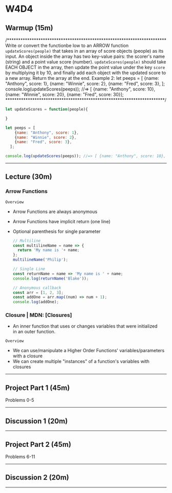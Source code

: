 # W4D4

## Warmup (15m)

/***********************************************************************
Write or convert the functionbe low to an ARROW function `updateScores(people)` 
that takes in an array of score objects (people) as its input. 
An object inside the array has two key-value pairs:
the scorer's name (string) and a point value score (number). 
`updateScores(people)` should take EACH OBJECT in the array, then update 
the point value under the key `score` by multiplying it by 10, and finally
add each object with the updated score to a new array. Return the array at the end.
Example 2:
let peeps = [
  {name: "Anthony", score: 1},
  {name: "Winnie", score: 2},
  {name: "Fred", score: 3},
];
console.log(updateScores(peeps)); //=> [ {name: "Anthony", score: 10}, {name: "Winnie", score: 20},  {name: "Fred", score: 30}];
***********************************************************************/

```js
let updateScores = function(people){

}

let peeps = [
    {name: "Anthony", score: 1},
    {name: "Winnie", score: 2},
    {name: "Fred", score: 3},
  ];

console.log(updateScores(peeps)); //=> [ {name: "Anthony", score: 10}, {name: "Winnie", score: 20},  {name: "Fred", score: 30}];
```

---

## Lecture (30m)

### Arrow Functions

`Overview`

- Arrow Functions are always anonymous
- Arrow Functions have implicit return (one line)
- Optional parenthesis for single parameter

  ```js
  // Multiline
  const multilineName = name => {
    return 'My name is '+ name;
  };
  multilineName('Philip');

  // Single Line
  const returnName = name => 'My name is ' + name;
  console.log(returnName('Blake'));

  // Anonymous callback
  const arr = [1, 2, 3];
  const addOne = arr.map((num) => num + 1);
  console.log(addOne);
  ```

### Closure | MDN: [Closures]

- An inner function that uses or changes variables that were initialized\
in an outer function.

`Overview`

- We can use/manipulate a Higher Order Functions' variables/parameters with a closure
- We can create multiple "instances" of a function's variables with closures

---

## Project Part 1 (45m)

Problems 0-5

---

## Discussion 1 (20m)

---

## Project Part 2 (45m)

Problems 6-11

---

## Discussion 2 (20m)

---
